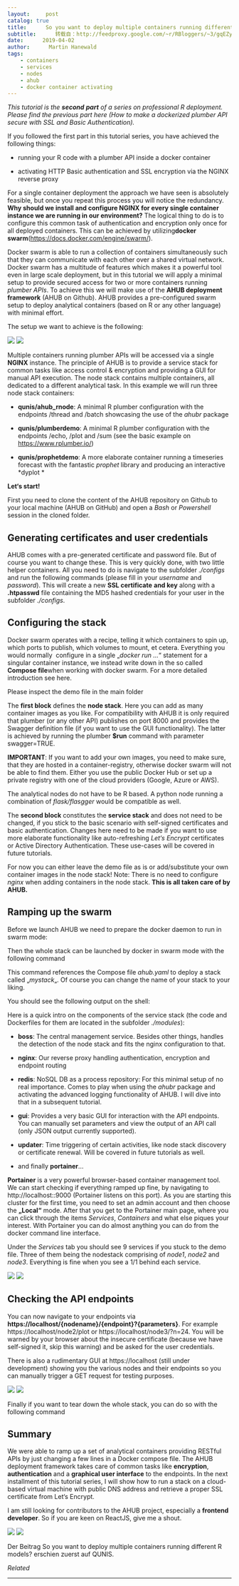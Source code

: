 ```yaml
---
layout:     post
catalog: true
title:      So you want to deploy multiple containers running different R models?
subtitle:      转载自：http://feedproxy.google.com/~r/RBloggers/~3/gqEZyaGMbx4/
date:      2019-04-02
author:      Martin Hanewald
tags:
    - containers
    - services
    - nodes
    - ahub
    - docker container activating
---
```






*This tutorial is the **second** **part** of a series on professional R deployment. Please find the previous part here (How to make a dockerized plumber API secure with SSL and Basic Authentication).*

If you followed the first part in this tutorial series, you have achieved the following things:

- running your R code with a plumber API inside a docker container

- activating HTTP Basic authentication and SSL encryption via the NGINX reverse proxy


For a single container deployment the approach we have seen is absolutely feasible, but once you repeat this process you will notice the redundancy. **Why should we install and configure NGINX for every single container instance we are running in our environment?** The logical thing to do is to configure this common task of authentication and encryption only once for all deployed containers. This can be achieved by utilizing**docker swarm**(https://docs.docker.com/engine/swarm/).

Docker swarm is able to run a collection of containers simultaneously such that they can communicate with each other over a shared virtual network. Docker swarm has a multitude of features which makes it a powerful tool even in large scale deployment, but in this tutorial we will apply a minimal setup to provide secured access for two or more containers running *plumber APIs*. To achieve this we will make use of the **AHUB deployment framework** (AHUB on Github). AHUB provides a pre-configured swarm setup to deploy analytical containers (based on R or any other language) with minimal effort.

The setup we want to achieve is the following:

![](https://qunis.de/wordpress-qunis/wp-content/uploads/2019/04/ahub_schema_reduced_v4.svg)
![](https://qunis.de/wordpress-qunis/wp-content/uploads/2019/04/ahub_schema_reduced_v4.svg)


Multiple containers running plumber APIs will be accessed via a single **NGINX** instance. The principle of AHUB is to provide a service stack for common tasks like access control & encryption and providing a GUI for manual API execution. The node stack contains multiple containers, all dedicated to a different analytical task. In this example we will run three node stack containers:

- **qunis/ahub_rnode**: A minimal R plumber configuration with the endpoints /thread and /batch showcasing the use of the *ahubr* package

- **qunis/plumberdemo**: A minimal R plumber configuration with the endpoints /echo, /plot and /sum (see the basic example on https://www.rplumber.io/)

- **qunis/prophetdemo**: A more elaborate container running a timeseries forecast with the fantastic *prophet* library and producing an interactive *dyplot *


**Let‘s start!**

First you need to clone the content of the AHUB repository on Github to your local machine (AHUB on GitHub) and open a *Bash* or *Powershell* session in the cloned folder.

## Generating certificates and user credentials

AHUB comes with a pre-generated certificate and password file. But of course you want to change these. This is very quickly done, with two little helper containers. All you need to do is navigate to the subfolder *./configs* and run the following commands (please fill in your *username* and *password*). This will create a new **SSL certificate** **and key** along with a **.htpasswd** file containing the MD5 hashed credentials for your user in the subfolder *./configs*.

## Configuring the stack

Docker swarm operates with a recipe, telling it which containers to spin up, which ports to publish, which volumes to mount, et cetera. Everything you would normally  configure in a single „*docker run …*“ statement for a singular container instance, we instead write down in the so called **Compose file**when working with docker swarm. For a more detailed introduction see here.

Please inspect the demo file in the main folder

The **first block** defines the **node stack**. Here you can add as many container images as you like. For compatibility with AHUB it is only required that plumber (or any other API) publishes on port 8000 and provides the Swagger definition file (if you want to use the GUI functionality). The latter is achieved by running the plumber **$run** command with parameter swagger=TRUE.

**IMPORTANT**: If you want to add your own images, you need to make sure, that they are hosted in a container-registry, otherwise docker swarm will not be able to find them. Either you use the public Docker Hub or set up a private registry with one of the cloud providers (Google, Azure or AWS).

The analytical nodes do not have to be R based. A python node running a combination of *flask/flasgger* would be compatible as well.

The **second block** constitutes the **service stack** and does not need to be changed, if you stick to the basic scenario with self-signed certificates and basic authentication. Changes here need to be made if you want to use more elaborate functionality like auto-refreshing *Let‘s Encrypt* certificates or Active Directory Authentication. These use-cases will be covered in future tutorials.

For now you can either leave the demo file as is or add/substitute your own container images in the node stack! Note: There is no need to configure *nginx* when adding containers in the node stack. **This is all taken care of by AHUB.**

## Ramping up the swarm

Before we launch AHUB we need to prepare the docker daemon to run in swarm mode:

Then the whole stack can be launched by docker in swarm mode with the following command

This command references the Compose file *ahub.yaml* to deploy a stack called „*mystack*„. Of course you can change the name of your stack to your liking.

You should see the following output on the shell:

Here is a quick intro on the components of the service stack (the code and Dockerfiles for them are located in the subfolder *./modules*):

- **boss**: The central management service. Besides other things, handles the detection of the node stack and fits the nginx configuration to that.

- **nginx**: Our reverse proxy handling authentication, encryption and endpoint routing

- **redis**: NoSQL DB as a process repository: For this minimal setup of no real importance. Comes to play when using the *ahubr* package and activating the advanced logging functionality of AHUB. I will dive into that in a subsequent tutorial.

- **gui**: Provides a very basic GUI for interaction with the API endpoints. You can manually set parameters and view the output of an API call (only JSON output currently supported).

- **updater**: Time triggering of certain activities, like node stack discovery or certificate renewal. Will be covered in future tutorials as well.

- and finally **portainer**…


**Portainer** is a very powerful browser-based container management tool. We can start checking if everything ramped up fine, by navigating to http://localhost::9000 (Portainer listens on this port). As you are starting this cluster for the first time, you need to set an admin account and then choose the **„Local“** mode. After that you get to the Portainer main page, where you can click through the items *Services*, *Containers* and what else piques your interest. With Portainer you can do almost anything you can do from the docker command line interface.

Under the *Services* tab you should see 9 services if you stuck to the demo file. Three of them being the nodestack comprising of *node1*, *node2* and *node3*. Everything is fine when you see a 1/1 behind each service.

![](https://i1.wp.com/qunis.de/wordpress-qunis/wp-content/uploads/2019/03/service_stack.png?w=456&ssl=1)
![](https://i1.wp.com/qunis.de/wordpress-qunis/wp-content/uploads/2019/03/service_stack.png?w=456&ssl=1)


## Checking the API endpoints

You can now navigate to your endpoints via **https://localhost/{nodename}/{endpoint}?{parameters}**. For example https://localhost/node2/plot or https://localhost/node3/?n=24. You will be warned by your browser about the insecure certificate (because we have self-signed it, skip this warning) and be asked for the user credentials.

There is also a rudimentary GUI at https://localhost (still under development) showing you the various nodes and their endpoints so you can manually trigger a GET request for testing purposes.

![](https://i0.wp.com/qunis.de/wordpress-qunis/wp-content/uploads/2019/03/gui.png?w=450&ssl=1)
![](https://i0.wp.com/qunis.de/wordpress-qunis/wp-content/uploads/2019/03/gui.png?w=450&ssl=1)


Finally if you want to tear down the whole stack, you can do so with the following command

## Summary

We were able to ramp up a set of analytical containers providing RESTful APIs by just changing a few lines in a Docker compose file. The AHUB deployment framework takes care of common tasks like **encryption**, **authentication** and a **graphical user interface** to the endpoints. In the next installment of this tutorial series, I will show how to run a stack on a cloud-based virtual machine with public DNS address and retrieve a proper SSL certificate from Let‘s Encrypt.

I am still looking for contributors to the AHUB project, especially a **frontend developer**. So if you are keen on ReactJS, give me a shout.

![](https://i2.wp.com/qunis.de/wordpress-qunis/wp-content/uploads/2019/03/r-bloggers-300x113.png?fit=450%2C600&ssl=1)
![](https://i2.wp.com/qunis.de/wordpress-qunis/wp-content/uploads/2019/03/r-bloggers-300x113.png?fit=450%2C600&ssl=1)


Der Beitrag So you want to deploy multiple containers running different R models? erschien zuerst auf QUNIS.


*Related*








---
